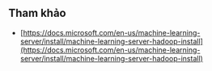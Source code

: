 

## Tham khảo

- [https://docs.microsoft.com/en-us/machine-learning-server/install/machine-learning-server-hadoop-install](https://docs.microsoft.com/en-us/machine-learning-server/install/machine-learning-server-hadoop-install)
